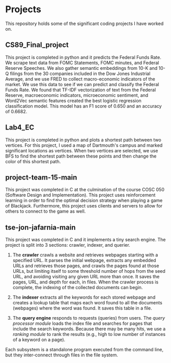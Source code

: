 # Projects
This repository holds some of the significant coding projects I have worked on.

## CS89_Final_project
This project is completed in python and it predicts the Federal Funds Rate. We scrape text data from FOMC Statements, FOMC minutes, and Federal Reserve Speeches. We also gather semantic embeddings from 10-K and 10-Q filings from the 30 companies included in the Dow Jones Industrial Average, and we use FRED to collect macro-economic indicators of the market. We use this data to see if we can predict and classify the Federal Funds Rate. We found that TF-IDF vectorization of text from the Federal Reserve, macroeconomic indicators, microeconomic sentiment, and Word2Vec semantic features created the best logistic regression classification model. This model has an F1 score of 0.650 and an accuracy of 0.6682.

## Lab4_EC
This project is completed in python and plots a shortest path between two vertices. For this project, I used a map of Dartmouth's campus and marked significant locations as vertices. When two vertices are selected, we use BFS to find the shortest path between these points and then change the color of this shortest path.

## project-team-15-main
This project was completed in C at the culmination of the course COSC 050 (Software Design and Implementation). This project uses reinforcement learning in order to find the optimal decision strategy when playing a game of Blackjack. Furthermore, this project uses clients and servers to allow for others to connect to the game as well.

## tse-jon-jafarnia-main
This project was completed in C and it implements a tiny search engine. The project is split into 3 sections: crawler, indexer, and querier.

1. The **crawler** crawls a website and retrieves webpages starting with a specified URL.
   It parses the initial webpage, extracts any embedded URLs and retrieves those pages, and crawls the pages found at those URLs, but limiting itself to some threshold number of hops from the seed URL, and avoiding visiting any given URL more than once.
   It saves the pages, URL, and depth for each, in files.
   When the crawler process is complete, the indexing of the collected documents can begin.

2. The **indexer** extracts all the keywords for each stored webpage and creates a lookup table that maps each word found to all the documents (webpages) where the word was found.
   It saves this table in a file.

3. The **query engine** responds to requests (queries) from users.
   The *query processor module* loads the index file and searches for pages that include the search keywords.
   Because there may be many hits, we use a *ranking module* to rank the results (e.g., high to low number of instances of a keyword on a page).

Each subsystem is a standalone program executed from the command line, but they inter-connect through files in the file system. 
